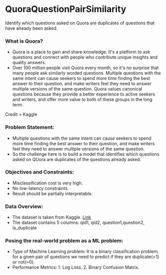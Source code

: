 # QuoraQuestionPairSimilarity
Identify which questions asked on Quora are duplicates of questions that have already been asked.

### What is Quora? 
- Quora is a place to gain and share knowledge. It's a platform to ask questions and connect with people who contribute unique insights and quality answers.
- Over 100 million people visit Quora every month, so it's no surprise that many people ask similarly worded questions. Multiple questions with the same intent can cause seekers to spend more time finding the best answer to their question, and make writers feel they need to answer multiple versions of the same question. Quora values canonical questions because they provide a better experience to active seekers and writers, and offer more value to both of these groups in the long term.

Credit > Kaggle

### Problem Statement:
- Multiple questions with the same intent can cause seekers to spend more time finding the best answer to their question, and make writers feel they need to answer multiple versions of the same question.
- So the challenge here is to build a model that identifies which questions asked on QUora are duplicates of the questions already asked.

### Objectives and Constraints:
- Misclassification cost is very high.
- No low-latency constraints.
- Result should be partially interpretable.

### Data Overview:
- The dataset is taken from Kaggle. [Link](https://www.kaggle.com/c/quora-question-pairs)
- The dataset contains 5 columns: qid1, qid2, question1,question2, is_duplicate

### Posing the real-world problem as a ML problem:
- Type of Machine Learning problem: 
      It is a binary classification problem, for a given pair of questions we need to predict if they are duplicate(=1) or not(=0).
- Performance Metrics:
      1. Log Loss.
      2. Binary Confusion Matrix. 

